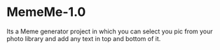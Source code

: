 # MemeMe-1.0
Its a Meme generator project in which you can select you pic from your photo library and add any text in top and bottom of it.
